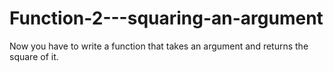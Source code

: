 # Function-2---squaring-an-argument
Now you have to write a function that takes an argument and returns the square of it.

